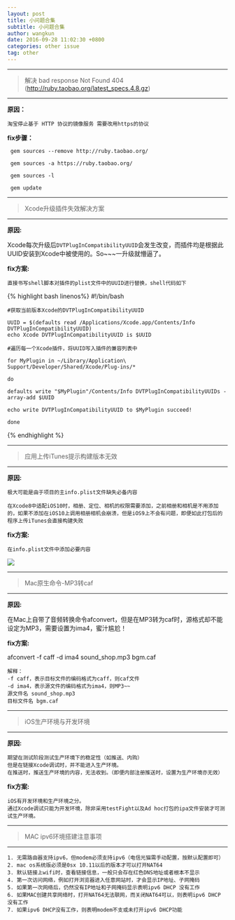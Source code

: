 ```yaml
---
layout: post
title: 小问题合集
subtitle: 小问题合集
author: wangkun 
date: 2016-09-28 11:02:30 +0800
categories: other issue
tag: other 
---
```



---
> 解决 bad response Not Found 404 (http://ruby.taobao.org/latest_specs.4.8.gz)
---

**原因：**


`淘宝停止基于 HTTP 协议的镜像服务 需要改用https的协议`

**fix步骤：**

~~~
 gem sources --remove http://ruby.taobao.org/

 gem sources -a https://ruby.taobao.org/

 gem sources -l

 gem update
~~~

---
> Xcode升级插件失效解决方案
---

**原因:**
		
Xcode每次升级后`DVTPlugInCompatibilityUUID`会发生改变，而插件均是根据此UUID安装到Xcode中被使用的。So~~~一升级就懵逼了。


**fix方案:**

`直接书写shell脚本对插件的plist文件中的UUID进行替换，shell代码如下`


{% highlight bash linenos%}
    #!/bin/bash
	
	#获取当前版本Xcode的DVTPlugInCompatibilityUUID
	
	UUID = $(defaults read /Applications/Xcode.app/Contents/Info DVTPlugInCompatibilityUUID)	
	echo Xcode DVTPlugInCompatibilityUUID is $UUID

	#遍历每一个Xcode插件，将UUID写入插件的兼容列表中

	for MyPlugin in ~/Library/Application\ Support/Developer/Shared/Xcode/Plug-ins/*

	do

	defaults write "$MyPlugin"/Contents/Info DVTPlugInCompatibilityUUIDs -array-add $UUID

	echo write DVTPlugInCompatibilityUUID to $MyPlugin succeed!

	done

{% endhighlight %}

---

> 应用上传iTunes提示构建版本无效
---

**原因:**

`极大可能是由于项目的主info.plist文件缺失必备内容`
	
	在Xcode8中适配iOS10时，相册、定位、相机的权限需要添加，之前相册和相机是不用添加的，如果不添加在iOS10上调用相册相机会崩溃，但是iOS9上不会有问题，即便如此打包后的程序上传iTunes会直接构建失败
	
**fix方案:**

`在info.plist文件中添加必要内容`

![](http://ocej63sob.bkt.clouddn.com/%E5%B0%8F%E9%97%AE%E9%A2%98%E5%90%88%E9%9B%86-fix-iTunes.png)


---

> Mac原生命令-MP3转caf
---

**原因:**

在Mac上自带了音频转换命令afconvert，但是在MP3转为caf时，源格式却不能设定为MP3，需要设置为ima4，蜜汁尴尬！

**fix方案:**

afconvert -f caff -d ima4 sound_shop.mp3 bgm.caf 

	解释：
	-f caff，表示目标文件的编码格式为caff，则caf文件
	-d ima4，表示源文件的编码格式为ima4，则MP3~~
	源文件名 sound_shop.mp3
	目标文件名 bgm.caf

---

> iOS生产环境与开发环境
---


**原因:**

	期望在测试阶段测试生产环境下的稳定性（如推送、内购）
	但是在链接Xcode调试时，并不能进入生产环境。
	在推送时，推送生产环境的内容，无法收到。（即便内部注册推送时，设置为生产环境亦无效）

**fix方案:**

	iOS有开发环境和生产环境之分。
	通过Xcode调试只能为开发环境，除非采用testFight以及Ad hoc打包的ipa文件安装才可测试生产环境。
	
---
> MAC ipv6环境搭建注意事项
---

	1. 无需路由器支持ipv6，但modem必须支持ipv6（电信光猫需手动配置，按默认配置即可）
	2. mac os系统版必须是0sx 10.11以后的版本才可以打开NAT64
	3. 默认链接上wifi时，查看链接信息，一般只会存在红色DNS地址或者根本不显示
	4. 第一次访问网络，例如打开浏览器进入任意网站时，才会显示IP地址、子网掩码
	5. 如果第一次网络后，仍然没有IP地址和子网掩码显示表明ipv6 DHCP 没有工作
	6. 如果MAC创建共享网络时，打开NAT64无法联网，而关闭NAT64可以，则表明ipv6 DHCP 没有工作
	7. 如果ipv6 DHCP没有工作，则表明modem不支或未打开ipv6 DHCP功能


